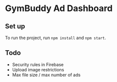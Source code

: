 # GymBuddy Ad Dashboard

## Set up

To run the project, run `npm install` and `npm start`.

## Todo

- Security rules in Firebase
- Upload image restrictions
- Max file size / max number of ads
